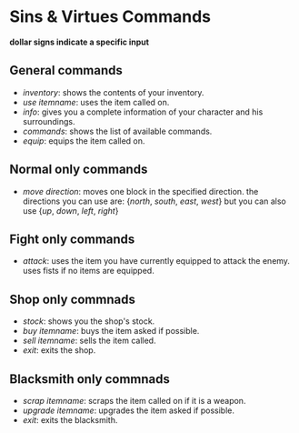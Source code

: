# Sins & Virtues Commands
**dollar signs indicate a specific input**

## General commands
*   *inventory*: shows the contents of your inventory.
*   *use* $item name$: uses the item called on.
*   *info*: gives you a complete information of your character and his surroundings.
*   *commands*: shows the list of available commands.
*   *equip*: equips the item called on.

## Normal only commands
*   *move* $direction$: moves one block in the specified direction. the directions you can use are: {*north*, *south*, *east*, *west*} but you can also use {*up*, *down*, *left*, *right*}

## Fight only commands
*   *attack*: uses the item you have currently equipped to attack the enemy. uses fists if no items are equipped.

## Shop only commnads
*   *stock*: shows you the shop's stock.
*   *buy* $item name$: buys the item asked if possible. 
*   *sell* $item name$: sells the item called.
*   *exit*: exits the shop.

## Blacksmith only commnads
*   *scrap* $item name$: scraps the item called on if it is a weapon.
*   *upgrade* $item name$: upgrades the item asked if possible. 
*   *exit*: exits the blacksmith.